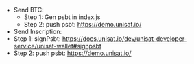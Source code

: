 - Send BTC:
   - Step 1: Gen psbt in index.js
   - Step 2: push psbt: https://demo.unisat.io/
- Send Inscription:
 - Step 1: signPsbt: https://docs.unisat.io/dev/unisat-developer-service/unisat-wallet#signpsbt
 - Step 2: push psbt: https://demo.unisat.io/
